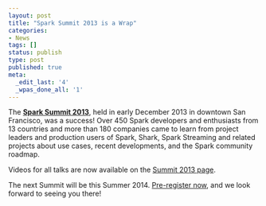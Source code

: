 ```yaml
---
layout: post
title: "Spark Summit 2013 is a Wrap"
categories:
- News
tags: []
status: publish
type: post
published: true
meta:
  _edit_last: '4'
  _wpas_done_all: '1'
---
```


The <b><a href="http://www.spark-summit.org">Spark Summit 2013</a></b>, held in early December 2013 in downtown San Francisco, was a success!
Over 450 Spark developers and enthusiasts from 13 countries and more than 180 companies came to learn from project leaders and production users of Spark, Shark, Spark Streaming and related projects about use cases, recent developments, and the Spark community roadmap.

Videos for all talks are now available on the <a href="http://spark-summit.org/2013">Summit 2013 page</a>.


The next Summit will be this Summer 2014. <a href="http://spark-summit.org/2014/pre-register">Pre-register now</a>, and we look forward to seeing you there!

